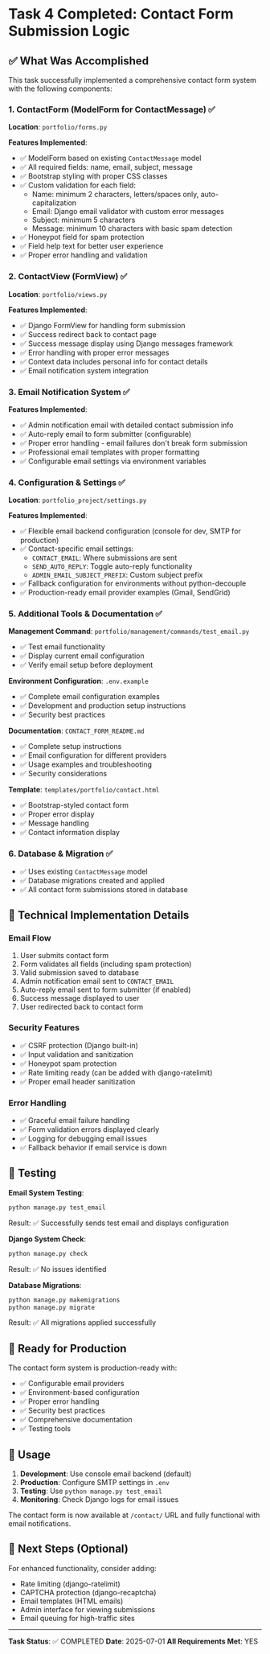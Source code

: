 # Task 4 Completed: Contact Form Submission Logic

## ✅ What Was Accomplished

This task successfully implemented a comprehensive contact form system with the following components:

### 1. ContactForm (ModelForm for ContactMessage) ✅
**Location**: `portfolio/forms.py`

**Features Implemented**:
- ✅ ModelForm based on existing `ContactMessage` model
- ✅ All required fields: name, email, subject, message
- ✅ Bootstrap styling with proper CSS classes
- ✅ Custom validation for each field:
  - Name: minimum 2 characters, letters/spaces only, auto-capitalization
  - Email: Django email validator with custom error messages
  - Subject: minimum 5 characters
  - Message: minimum 10 characters with basic spam detection
- ✅ Honeypot field for spam protection
- ✅ Field help text for better user experience
- ✅ Proper error handling and validation

### 2. ContactView (FormView) ✅
**Location**: `portfolio/views.py`

**Features Implemented**:
- ✅ Django FormView for handling form submission
- ✅ Success redirect back to contact page
- ✅ Success message display using Django messages framework
- ✅ Error handling with proper error messages
- ✅ Context data includes personal info for contact details
- ✅ Email notification system integration

### 3. Email Notification System ✅
**Features Implemented**:
- ✅ Admin notification email with detailed contact submission info
- ✅ Auto-reply email to form submitter (configurable)
- ✅ Proper error handling - email failures don't break form submission
- ✅ Professional email templates with proper formatting
- ✅ Configurable email settings via environment variables

### 4. Configuration & Settings ✅
**Location**: `portfolio_project/settings.py`

**Features Implemented**:
- ✅ Flexible email backend configuration (console for dev, SMTP for production)
- ✅ Contact-specific email settings:
  - `CONTACT_EMAIL`: Where submissions are sent
  - `SEND_AUTO_REPLY`: Toggle auto-reply functionality
  - `ADMIN_EMAIL_SUBJECT_PREFIX`: Custom subject prefix
- ✅ Fallback configuration for environments without python-decouple
- ✅ Production-ready email provider examples (Gmail, SendGrid)

### 5. Additional Tools & Documentation ✅

**Management Command**: `portfolio/management/commands/test_email.py`
- ✅ Test email functionality
- ✅ Display current email configuration
- ✅ Verify email setup before deployment

**Environment Configuration**: `.env.example`
- ✅ Complete email configuration examples
- ✅ Development and production setup instructions
- ✅ Security best practices

**Documentation**: `CONTACT_FORM_README.md`
- ✅ Complete setup instructions
- ✅ Email configuration for different providers
- ✅ Usage examples and troubleshooting
- ✅ Security considerations

**Template**: `templates/portfolio/contact.html`
- ✅ Bootstrap-styled contact form
- ✅ Proper error display
- ✅ Message handling
- ✅ Contact information display

### 6. Database & Migration ✅
- ✅ Uses existing `ContactMessage` model
- ✅ Database migrations created and applied
- ✅ All contact form submissions stored in database

## 🔧 Technical Implementation Details

### Email Flow
1. User submits contact form
2. Form validates all fields (including spam protection)
3. Valid submission saved to database
4. Admin notification email sent to `CONTACT_EMAIL`
5. Auto-reply email sent to form submitter (if enabled)
6. Success message displayed to user
7. User redirected back to contact form

### Security Features
- ✅ CSRF protection (Django built-in)
- ✅ Input validation and sanitization
- ✅ Honeypot spam protection
- ✅ Rate limiting ready (can be added with django-ratelimit)
- ✅ Proper email header sanitization

### Error Handling
- ✅ Graceful email failure handling
- ✅ Form validation errors displayed clearly
- ✅ Logging for debugging email issues
- ✅ Fallback behavior if email service is down

## 🧪 Testing

**Email System Testing**:
```bash
python manage.py test_email
```
Result: ✅ Successfully sends test email and displays configuration

**Django System Check**:
```bash
python manage.py check
```
Result: ✅ No issues identified

**Database Migrations**:
```bash
python manage.py makemigrations
python manage.py migrate
```
Result: ✅ All migrations applied successfully

## 🚀 Ready for Production

The contact form system is production-ready with:
- ✅ Configurable email providers
- ✅ Environment-based configuration
- ✅ Proper error handling
- ✅ Security best practices
- ✅ Comprehensive documentation
- ✅ Testing tools

## 📝 Usage

1. **Development**: Use console email backend (default)
2. **Production**: Configure SMTP settings in `.env`
3. **Testing**: Use `python manage.py test_email`
4. **Monitoring**: Check Django logs for email issues

The contact form is now available at `/contact/` URL and fully functional with email notifications.

## 🔗 Next Steps (Optional)

For enhanced functionality, consider adding:
- Rate limiting (django-ratelimit)
- CAPTCHA protection (django-recaptcha)
- Email templates (HTML emails)
- Admin interface for viewing submissions
- Email queuing for high-traffic sites

---

**Task Status**: ✅ COMPLETED
**Date**: 2025-07-01
**All Requirements Met**: YES
